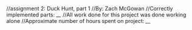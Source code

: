 //assignment 2: Duck Hunt, part 1
//By: Zach McGowan
//Correctly implemented parts: *__*
//All work done for this project was done working alone
//Approximate number of hours spent on project: *__*